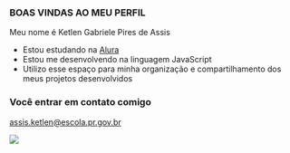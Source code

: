 ### BOAS VINDAS AO MEU PERFIL

Meu nome é Ketlen Gabriele Pires de Assis

- Estou estudando na [Alura](https://www.alura.com.br)
- Estou me desenvolvendo na linguagem JavaScript
- Utilizo esse espaço para minha organização e compartilhamento dos meus projetos desenvolvidos

### Você entrar em contato comigo

assis.ketlen@escola.pr.gov.br

![](https://media.tenor.com/qN6KhHtzLQwAAAAC/we-live-we-love-we-lie-my-honest-reaction.gif)
